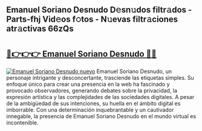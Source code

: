 ## Emanuel Soriano Desnudo D𝚎sn𝚞dos filtr𝚊dos - Parts-fhj Vid𝚎os f𝚘tos - N𝚞evas filtr𝚊ciones atr𝚊ctivas 66zQs

# <h2><a href="http://mb9mhj.tromn.icu/?c=Emanuel+Soriano+Desnudo">🔗👉👉👉 Emanuel Soriano Desnudo 🔗🔗</a></h2>

[![Emanuel Soriano Desnudo nuevo](https://i.imgur.com/pEAQMta.gif)](http://mb9mhj.tromn.icu/?c=Emanuel+Soriano+Desnudo)
Emanuel Soriano Desnudo, un personaje intrigante y desconcertante, trasciende las etiquetas simples. Su enfoque único para crear una presencia en la web ha fascinado y provocado observadores, generando debates sobre la privacidad, la expresión artística y las complejidades de las sociedades digitales. A pesar de la ambigüedad de sus intenciones, su huella en el ámbito digital es imborrable. Con una determinación inquebrantable y un cautivador innegable, la presencia de Emanuel Soriano Desnudo en el mundo virtual es incontenible.
